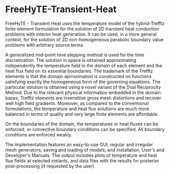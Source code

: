 # FreeHyTE-Transient-Heat
FreeHyTE - Transient Heat uses the temperature model of the hybrid-Trefftz finite element formulation for the solution of 2D transient heat
conduction problems with interior heat generation. It can be used, in a more general context, for the solution of 2D non-homogeneous 
parabolic boundary value problems with arbitrary source terms.

A generalized mid-point time stepping method is used for the time discretization. The solution in space is obtained approximating independently the temperature field in the domain of each element and the heat flux field on its essential boundaries. The trademark of the Trefftz elements is that the domain aprroximation is constructed on functions satisfying exactly the homogeneous form of the governing equations. The particular solution is obtained using a novel variant of the Dual Reciprocity Method. Due to the relevant physical information embedded in the domain bases, Trefftz elements are insensitive gross mesh distortions and recover well high field gradients. Moreover, as compared to the conventional formulations, the temperature and heat flux solutions are much more balanced in terms of quality and very large finite elements are affordable.

On the boundaries of the domain, the temperatures or heat fluxes can be enforced, or convective boundary conditions can be specified. All boundary conditions are enforced weakly. 

The implementation features an easy-to-use GUI, regular and irregular mesh generators, saving and loading of models, and Installation, User's and Developer's Manuals. The output includes plots of temperature and heat flux fields at selected instants, and data files with the results for posterior post-processing (if requested by the user).
